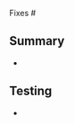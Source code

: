 <!-- Title must follow `type[scope]: description`.
Allowed types: feat, fix, chore, docs, refactor, test, build, ci, perf, codex.
Use `codex[scope]:` for AI generated changes. -->

Fixes #

## Summary

-

## Testing

-

